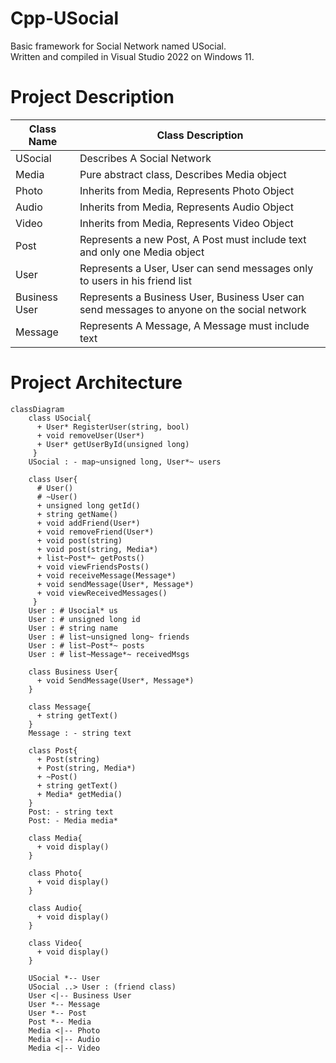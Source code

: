 # Cpp-USocial
Basic framework for Social Network named USocial.\
Written and compiled in Visual Studio 2022 on Windows 11.

# Project Description
| Class Name | Class Description |
| --- | --- |
| USocial | Describes A Social Network |
| Media | Pure abstract class, Describes Media object |
| Photo | Inherits from Media, Represents Photo Object |
| Audio | Inherits from Media, Represents Audio Object |
| Video | Inherits from Media, Represents Video Object |
| Post | Represents a new Post, A Post must include text and only one Media object |
| User | Represents a User, User can send messages only to users in his friend list |
| Business User | Represents a Business User, Business User can send messages to anyone on the social network |
| Message | Represents A Message, A Message must include text |

# Project Architecture
```mermaid
classDiagram
    class USocial{
      + User* RegisterUser(string, bool)
      + void removeUser(User*) 
      + User* getUserById(unsigned long)
     }
    USocial : - map~unsigned long, User*~ users

    class User{
      # User()
      # ~User()
      + unsigned long getId()
      + string getName()
      + void addFriend(User*)
      + void removeFriend(User*)
      + void post(string)
      + void post(string, Media*)
      + list~Post*~ getPosts()
      + void viewFriendsPosts()
      + void receiveMessage(Message*)
      + void sendMessage(User*, Message*)
      + void viewReceivedMessages()
     }
    User : # Usocial* us
    User : # unsigned long id
    User : # string name
    User : # list~unsigned long~ friends
    User : # list~Post*~ posts
    User : # list~Message*~ receivedMsgs
    
    class Business User{
      + void SendMessage(User*, Message*)
    }
    
    class Message{
      + string getText()
    }
    Message : - string text
    
    class Post{
      + Post(string)
      + Post(string, Media*)
      + ~Post()
      + string getText()
      + Media* getMedia()
    }
    Post: - string text
    Post: - Media media*
    
    class Media{
      + void display()
    }
    
    class Photo{
      + void display()
    }
    
    class Audio{
      + void display()
    }
    
    class Video{
      + void display()
    }
    
    USocial *-- User
    USocial ..> User : (friend class)
    User <|-- Business User
    User *-- Message
    User *-- Post
    Post *-- Media
    Media <|-- Photo
    Media <|-- Audio
    Media <|-- Video
    
```
